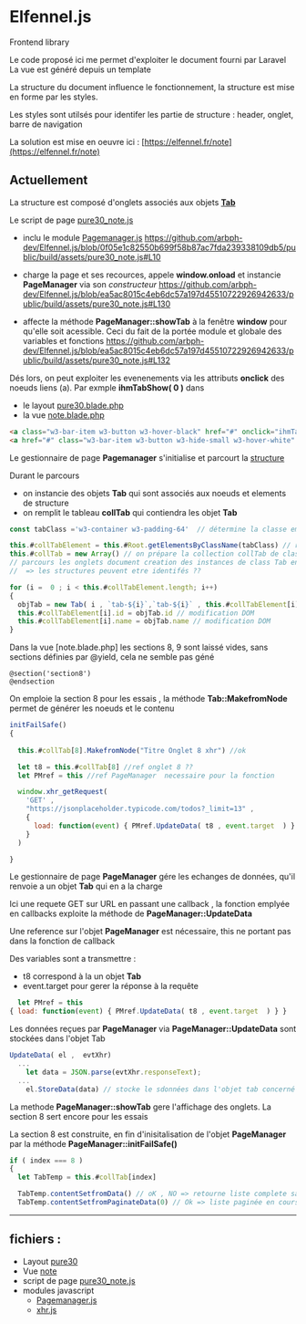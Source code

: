 # Elfennel.js
Frontend library

Le code proposé ici me permet d'exploiter le document fourni par Laravel 
La vue est généré depuis un template

La structure du document influence le fonctionnement, la structure est mise en forme par les styles.

Les styles sont utilsés pour identifer les partie de structure : header, onglet, barre de navigation

La solution est mise en oeuvre ici : [https://elfennel.fr/note](https://elfennel.fr/note)

## Actuellement

La structure est composé d'onglets associés aux objets [**Tab**](./docs/onglet.md)

Le script de page [pure30_note.js](./html/pure30_note.js) 

- inclu le module [Pagemanager.js](./public/build/assets/modules/PageManager.js)
https://github.com/arbph-dev/Elfennel.js/blob/0f05e1c82550b699f58b87ac7fda239338109db5/public/build/assets/pure30_note.js#L10

- charge la page et ses recources, appele **window.onload** et instancie **PageManager** via son *constructeur*
https://github.com/arbph-dev/Elfennel.js/blob/ea5ac8015c4eb6dc57a197d45510722926942633/public/build/assets/pure30_note.js#L130

- affecte la méthode **PageManager::showTab** à la fenêtre **window** pour qu'elle soit acessible. Ceci du fait de la portée module et globale des variables et fonctions
https://github.com/arbph-dev/Elfennel.js/blob/ea5ac8015c4eb6dc57a197d45510722926942633/public/build/assets/pure30_note.js#L132

Dés lors, on peut exploiter les evenenements via les attributs **onclick** des noeuds liens (a). 
Par exmple **ihmTabShow( 0 )** dans
- le layout [pure30.blade.php](./resources/views/layouts/pure30.blade.php)
- la vue [note.blade.php](./resources/views/note.blade.php)

```html
<a class="w3-bar-item w3-button w3-hover-black" href="#" onclick="ihmTabShow( 0 )">Link</a>
<a href="#" class="w3-bar-item w3-button w3-hide-small w3-hover-white" onclick="ihmTabShow( 0 )">Tab-0</a>
```

Le gestionnaire de page **Pagemanager** s'initialise et parcourt la [structure](./docs/structure.md)

Durant le parcours 
- on instancie des objets **Tab** qui sont associés aux noeuds et elements de structure 
- on remplit le tableau **collTab** qui contiendra les objet **Tab**

```js
const tabClass ='w3-container w3-padding-64'  // détermine la classe employée pour les onglets

this.#collTabElement = this.#Root.getElementsByClassName(tabClass) // recupere tous les onglets document
this.#collTab = new Array() // on prépare la collection collTab de class Tab
// parcours les onglets document creation des instances de class Tab en memoire
//  => les structures peuvent etre identifés ??

for (i =  0 ; i < this.#collTabElement.length; i++) 
{
  objTab = new Tab( i , `tab-${i}`,`tab-${i}` , this.#collTabElement[i] );this.#collTab.push(objTab) //creation des instances de class Tab en memoire
  this.#collTabElement[i].id = objTab.id // modification DOM
  this.#collTabElement[i].name = objTab.name // modification DOM
}
```




Dans la vue [note.blade.php] les sections 8, 9 sont laissé vides, sans sections définies par @yield, cela ne semble pas géné
```blade
@section('section8')
@endsection
```
On emploie la section 8 pour les essais , la méthode **Tab::MakefromNode** permet de générer les noeuds et le contenu


```js
initFailSafe()
{
  
  this.#collTab[8].MakefromNode("Titre Onglet 8 xhr") //ok

  let t8 = this.#collTab[8] //ref onglet 8 ??
  let PMref = this //ref PageManager  necessaire pour la fonction 

  window.xhr_getRequest( 
    'GET' ,
    "https://jsonplaceholder.typicode.com/todos?_limit=13" ,
    {
      load: function(event) { PMref.UpdateData( t8 , event.target  ) }
    }  
  )

}
```

Le gestionnaire de page **PageManager**  gére les echanges de données, qu'il renvoie a un objet **Tab** qui en a la charge

Ici une requete  GET sur URL en passant une callback , la fonction emplyée en callbacks exploite la méthode de **PageManager::UpdateData**

Une reference sur l'objet **PageManager** est nécessaire, this ne portant pas dans la fonction de callback

Des variables sont a transmettre : 
- t8 correspond à la un objet **Tab**
- event.target pour gerer la réponse à la requête

```js
  let PMref = this 
{ load: function(event) { PMref.UpdateData( t8 , event.target  ) } }  
```

Les données reçues par **PageManager** via **PageManager::UpdateData** sont stockées dans l'objet Tab
```js
UpdateData( el ,  evtXhr)
  ...
    let data = JSON.parse(evtXhr.responseText);
  ...
    el.StoreData(data) // stocke le sdonnées dans l'objet tab concerné reference el

```  

La methode **PageManager::showTab** gere l'affichage des onglets. La section 8 sert encore pour les essais 

La section 8 est construite, en fin d'inisitalisation de l'objet **PageManager** par la méthode **PageManager::initFailSafe()**

```js
if ( index === 8 )
{
  let TabTemp = this.#collTab[index]

  TabTemp.contentSetfromData() // oK , NO => retourne liste complete sans pagination
  TabTemp.contentSetfromPaginateData(0) // Ok => liste paginée en cours
```





---


## fichiers : 
- Layout
  [pure30](./resources/views/layouts/pure30.blade.php)
- Vue
  [note](./resources/views/note.blade.php)
- script de page
  [pure30_note.js](./public/build/assets/pure30_note.js)
- modules javascript
  - [Pagemanager.js](./public/build/assets/modules/PageManager.js)
  - [xhr.js](./public/build/assets/modules/xhr.js)




